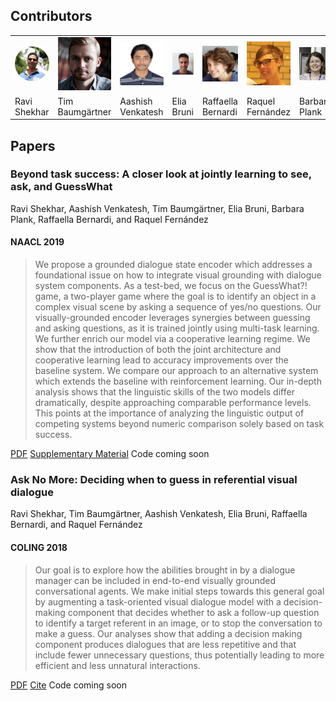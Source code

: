 ## Contributors

<table id='contributor-table'>
  <tr>
    <td>
      <img class="headshots" src='images/ravi.jpg' alt='Ravi Shekhar'>
    </td>
    <td>
      <img class="headshots" src='images/tim.jpg' alt='Tim Baumg&auml;rtner'>
    </td>
    <td>
      <img class="headshots" src='images/aashish.jpg' alt='Aashish Venkatesh'>
    </td>
    <td>
      <img class="headshots" src='images/elia.jpg' alt='Elia Bruni'>
    </td>
    <td>
      <img class="headshots" src='images/raffa.jpg' alt='Raffaella Bernardi'>
    </td>
    <td>
      <img class="headshots" src='images/raquel.jpg' alt='Raquel Fern&aacute;ndez'>
    </td>
    <td>
      <img class="headshots" src='images/barbara.png' alt='Barbara Plank'>
    </td>
  </tr>
  <tr>
    <td>
      <div class='names'>Ravi Shekhar</div>
    </td>
    <td>
      <div class='names'>Tim Baumg&auml;rtner</div>
    </td>
    <td>
      <div class='names'>Aashish Venkatesh</div>
    </td>
    <td>
      <div class='names'>Elia Bruni</div>
    </td>
    <td>
      <div class='names'>Raffaella Bernardi</div>
    </td>
    <td>
      <div class='names'>Raquel Fern&aacute;ndez</div>
    </td>
    <td>
      <div class='names'>Barbara Plank</div>
    </td>
  </tr>
</table>

## Papers

### Beyond task success: A closer look at jointly learning to see, ask, and GuessWhat
Ravi Shekhar, Aashish Venkatesh, Tim Baumg&auml;rtner, Elia Bruni, Barbara Plank, Raffaella Bernardi, and Raquel Fern&aacute;ndez
#### NAACL 2019
> We propose a grounded dialogue state encoder which addresses a foundational issue on how to integrate visual grounding with dialogue system components. As a test-bed, we focus on the GuessWhat?! game, a two-player game where the goal is to identify an object in a complex visual scene by asking a sequence of yes/no questions. Our visually-grounded encoder leverages synergies between guessing and asking questions, as it is trained jointly using multi-task learning. We further enrich our model via a cooperative learning regime. We show that the introduction of both the joint architecture and cooperative learning lead to accuracy improvements over the baseline system. We compare our approach to an alternative system which extends the baseline with reinforcement learning. Our in-depth analysis shows that the linguistic skills of the two models differ dramatically, despite approaching comparable performance levels. This points at the importance of analyzing the linguistic output of competing systems beyond numeric comparison solely based on task success.  

[PDF](https://arxiv.org/abs/1809.03408) [Supplementary Material](https:vista-unitn-uva.github.io/jointly_supplementary.pdf) Code coming soon  

### Ask No More: Deciding when to guess in referential visual dialogue
Ravi Shekhar, Tim Baumg&auml;rtner, Aashish Venkatesh, Elia Bruni, Raffaella Bernardi, and Raquel Fern&aacute;ndez
#### COLING 2018
> Our goal is to explore how the abilities brought in by a dialogue manager can be included in end-to-end visually grounded conversational agents. We make initial steps towards this general goal by augmenting a task-oriented visual dialogue model with a decision-making component that decides whether to ask a follow-up question to identify a target referent in an image, or to stop the conversation to make a guess. Our analyses show that adding a decision making component produces dialogues that are less repetitive and that include fewer unnecessary questions, thus potentially leading to more efficient and less unnatural interactions. 

[PDF](http://aclweb.org/anthology/C18-1104) [Cite](https://aclanthology.info/papers/C18-1104/c18-1104.bib) Code coming soon

